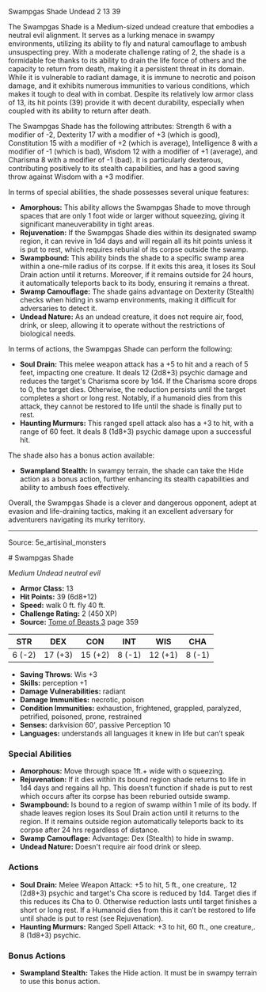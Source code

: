 <MonsterName/>Swampgas Shade</MonsterName>
<CreatureType/>Undead</CreatureType>
<CR/>2</CR>
<AC/>13</AC>
<HP/>39</HP>
<summary>The Swampgas Shade is a Medium-sized undead creature that embodies a neutral evil alignment. It serves as a lurking menace in swampy environments, utilizing its ability to fly and natural camouflage to ambush unsuspecting prey. With a moderate challenge rating of 2, the shade is a formidable foe thanks to its ability to drain the life force of others and the capacity to return from death, making it a persistent threat in its domain. While it is vulnerable to radiant damage, it is immune to necrotic and poison damage, and it exhibits numerous immunities to various conditions, which makes it tough to deal with in combat. Despite its relatively low armor class of 13, its hit points (39) provide it with decent durability, especially when coupled with its ability to return after death.</summary>

<detail>

The Swampgas Shade has the following attributes: Strength 6 with a modifier of -2, Dexterity 17 with a modifier of +3 (which is good), Constitution 15 with a modifier of +2 (which is average), Intelligence 8 with a modifier of -1 (which is bad), Wisdom 12 with a modifier of +1 (average), and Charisma 8 with a modifier of -1 (bad). It is particularly dexterous, contributing positively to its stealth capabilities, and has a good saving throw against Wisdom with a +3 modifier.

In terms of special abilities, the shade possesses several unique features: 

- **Amorphous:** This ability allows the Swampgas Shade to move through spaces that are only 1 foot wide or larger without squeezing, giving it significant maneuverability in tight areas.
- **Rejuvenation:** If the Swampgas Shade dies within its designated swamp region, it can revive in 1d4 days and will regain all its hit points unless it is put to rest, which requires reburial of its corpse outside the swamp.
- **Swampbound:** This ability binds the shade to a specific swamp area within a one-mile radius of its corpse. If it exits this area, it loses its Soul Drain action until it returns. Moreover, if it remains outside for 24 hours, it automatically teleports back to its body, ensuring it remains a threat.
- **Swamp Camouflage:** The shade gains advantage on Dexterity (Stealth) checks when hiding in swamp environments, making it difficult for adversaries to detect it.
- **Undead Nature:** As an undead creature, it does not require air, food, drink, or sleep, allowing it to operate without the restrictions of biological needs.

In terms of actions, the Swampgas Shade can perform the following:

- **Soul Drain:** This melee weapon attack has a +5 to hit and a reach of 5 feet, impacting one creature. It deals 12 (2d8+3) psychic damage and reduces the target's Charisma score by 1d4. If the Charisma score drops to 0, the target dies. Otherwise, the reduction persists until the target completes a short or long rest. Notably, if a humanoid dies from this attack, they cannot be restored to life until the shade is finally put to rest.
- **Haunting Murmurs:** This ranged spell attack also has a +3 to hit, with a range of 60 feet. It deals 8 (1d8+3) psychic damage upon a successful hit.

The shade also has a bonus action available: 

- **Swampland Stealth:** In swampy terrain, the shade can take the Hide action as a bonus action, further enhancing its stealth capabilities and ability to ambush foes effectively. 

Overall, the Swampgas Shade is a clever and dangerous opponent, adept at evasion and life-draining tactics, making it an excellent adversary for adventurers navigating its murky territory.</detail>



---

Source: 5e_artisinal_monsters

<statblock>
# Swampgas Shade

*Medium* *Undead* *neutral evil*

- **Armor Class:** 13
- **Hit Points:** 39 (6d8+12)
- **Speed:** walk 0 ft. fly 40 ft.
- **Challenge Rating:** 2 (450 XP)
- **Source:** [Tome of Beasts 3](https://koboldpress.com/kpstore/product/tome-of-beasts-3-for-5th-edition/) page 359

| STR | DEX | CON | INT | WIS | CHA |
| --- | --- | --- | --- | --- | --- |
| 6 (-2) | 17 (+3) | 15 (+2) | 8 (-1) | 12 (+1) | 8 (-1) |

- **Saving Throws**: Wis +3
- **Skills:** perception +1
- **Damage Vulnerabilities:** radiant
- **Damage Immunities:** necrotic, poison
- **Condition Immunities:** exhaustion, frightened, grappled, paralyzed, petrified, poisoned, prone, restrained
- **Senses:** darkvision 60', passive Perception 10
- **Languages:** understands all languages it knew in life but can’t speak

### Special Abilities

- **Amorphous:** Move through space 1ft.+ wide with o squeezing.
- **Rejuvenation:** If it dies within its bound region shade returns to life in 1d4 days and regains all hp. This doesn’t function if shade is put to rest which occurs after its corpse has been reburied outside swamp.
- **Swampbound:** Is bound to a region of swamp within 1 mile of its body. If shade leaves region loses its Soul Drain action until it returns to the region. If it remains outside region automatically teleports back to its corpse after 24 hrs regardless of distance.
- **Swamp Camouflage:** Advantage: Dex (Stealth) to hide in swamp. 
- **Undead Nature:** Doesn't require air food drink or sleep.

### Actions

- **Soul Drain:** Melee Weapon Attack: +5 to hit, 5 ft., one creature,. 12 (2d8+3) psychic and target's Cha score is reduced by 1d4. Target dies if this reduces its Cha to 0. Otherwise reduction lasts until target finishes a short or long rest. If a Humanoid dies from this it can’t be restored to life until shade is put to rest (see Rejuvenation).
- **Haunting Murmurs:** Ranged Spell Attack: +3 to hit, 60 ft., one creature,. 8 (1d8+3) psychic.

### Bonus Actions

- **Swampland Stealth:** Takes the Hide action. It must be in swampy terrain to use this bonus action.


</statblock>



